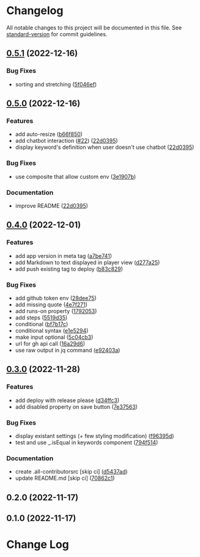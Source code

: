 # Changelog

All notable changes to this project will be documented in this file. See [standard-version](https://github.com/conventional-changelog/standard-version) for commit guidelines.

## [0.5.1](https://github.com/graasp/graasp-app-text-analysis/compare/v0.5.0...v0.5.1) (2022-12-16)


### Bug Fixes

* sorting and stretching ([5f046ef](https://github.com/graasp/graasp-app-text-analysis/commit/5f046efa1904540220f034e775a631017c8ca005))

## [0.5.0](https://github.com/graasp/graasp-app-text-analysis/compare/v0.4.0...v0.5.0) (2022-12-16)


### Features

* add auto-resize ([b66f850](https://github.com/graasp/graasp-app-text-analysis/commit/b66f850f9444a2056cbc372f264d6468dc9bc7d1))
* add chatbot interaction ([#22](https://github.com/graasp/graasp-app-text-analysis/issues/22)) ([22d0395](https://github.com/graasp/graasp-app-text-analysis/commit/22d0395fbc4c2eb2bd953ee35ade59afe933f31e))
* display keyword's definition when user doesn't use chatbot ([22d0395](https://github.com/graasp/graasp-app-text-analysis/commit/22d0395fbc4c2eb2bd953ee35ade59afe933f31e))


### Bug Fixes

* use composite that allow custom env ([3e1907b](https://github.com/graasp/graasp-app-text-analysis/commit/3e1907bfe1b216123524444a71da943f1ebfd89b))


### Documentation

* improve README ([22d0395](https://github.com/graasp/graasp-app-text-analysis/commit/22d0395fbc4c2eb2bd953ee35ade59afe933f31e))

## [0.4.0](https://github.com/graasp/graasp-app-text-analysis/compare/v0.3.0...v0.4.0) (2022-12-01)

### Features

- add app version in meta tag ([a7be741](https://github.com/graasp/graasp-app-text-analysis/commit/a7be7418675f6ecf33213fcbe4a0ee26ca4cfaf2))
- add Markdown to text displayed in player view ([d277a25](https://github.com/graasp/graasp-app-text-analysis/commit/d277a2552c4da0e8f481327cd897bb679b19f384))
- add push existing tag to deploy ([b83c829](https://github.com/graasp/graasp-app-text-analysis/commit/b83c8291f1ad220157217d4e2c1a13729e81a78b))

### Bug Fixes

- add github token env ([28dee75](https://github.com/graasp/graasp-app-text-analysis/commit/28dee758af7fd1eb4219e811067baf63bb5e815a))
- add missing quote ([4e7f271](https://github.com/graasp/graasp-app-text-analysis/commit/4e7f271e30e6e2914bad296e10e87f9375bd468c))
- add runs-on property ([1792053](https://github.com/graasp/graasp-app-text-analysis/commit/179205303d0b62fc87098b9faa0579cc4e330017))
- add steps ([5519d35](https://github.com/graasp/graasp-app-text-analysis/commit/5519d35e11089acbf94f0efc930826512c41e176))
- conditional ([bf7b17c](https://github.com/graasp/graasp-app-text-analysis/commit/bf7b17c2a54a6747173420eef98c4c273cac1398))
- conditional syntax ([e1e5294](https://github.com/graasp/graasp-app-text-analysis/commit/e1e52947b926550a21291c6133de7af17fab9cfe))
- make input optional ([5c04cb3](https://github.com/graasp/graasp-app-text-analysis/commit/5c04cb3466428b34e90b3eb48f18fa41871d4add))
- url for gh api call ([16a29d6](https://github.com/graasp/graasp-app-text-analysis/commit/16a29d6ceb9665729b5083881ba2af47739d6b05))
- use raw output in jq command ([e92403a](https://github.com/graasp/graasp-app-text-analysis/commit/e92403a9199293f0dcc42de53cf010cf474116a2))

## [0.3.0](https://github.com/graasp/graasp-app-text-analysis/compare/v0.2.0...v0.3.0) (2022-11-28)

### Features

- add deploy with release please ([d34ffc3](https://github.com/graasp/graasp-app-text-analysis/commit/d34ffc3588ec2d5778f7297c3a7072b8e1a5a31d))
- add disabled property on save button ([7e37563](https://github.com/graasp/graasp-app-text-analysis/commit/7e375631a21d64de44e6ef6951c2b6da5c26d157))

### Bug Fixes

- display existant settings (+ few styling modification) ([f96395d](https://github.com/graasp/graasp-app-text-analysis/commit/f96395d8554471aac51020b4c780274ea9701f68))
- test and use \_.isEqual in keywords component ([794f514](https://github.com/graasp/graasp-app-text-analysis/commit/794f5144c9273c5ea7096794c6646c458514eb95))

### Documentation

- create .all-contributorsrc [skip ci] ([d5437ad](https://github.com/graasp/graasp-app-text-analysis/commit/d5437ad212fec9a549f5b51cd9542bd3c06f5301))
- update README.md [skip ci] ([70862c1](https://github.com/graasp/graasp-app-text-analysis/commit/70862c17966f66fff0cee4c6334f698b25c46fcd))

## 0.2.0 (2022-11-17)

## 0.1.0 (2022-11-17)

# Change Log
